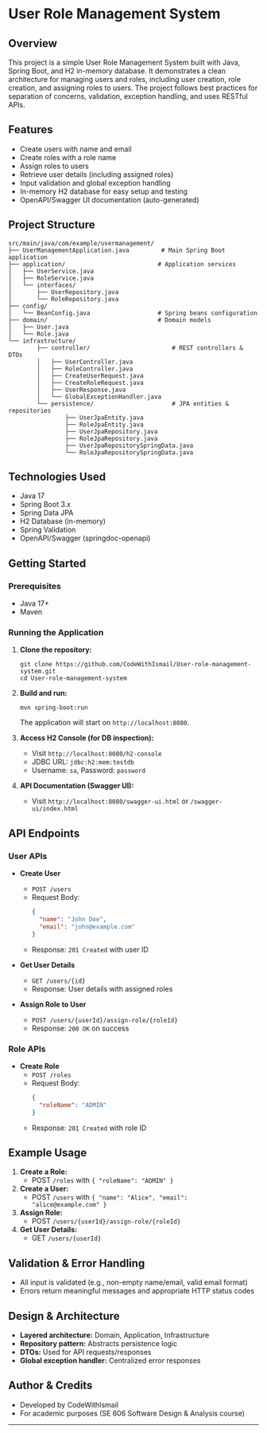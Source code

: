# User Role Management System

## Overview

This project is a simple User Role Management System built with Java, Spring Boot, and H2 in-memory database. It demonstrates a clean architecture for managing users and roles, including user creation, role creation, and assigning roles to users. The project follows best practices for separation of concerns, validation, exception handling, and uses RESTful APIs.

## Features

- Create users with name and email
- Create roles with a role name
- Assign roles to users
- Retrieve user details (including assigned roles)
- Input validation and global exception handling
- In-memory H2 database for easy setup and testing
- OpenAPI/Swagger UI documentation (auto-generated)

## Project Structure

```
src/main/java/com/example/usermanagement/
├── UserManagementApplication.java         # Main Spring Boot application
├── application/                          # Application services
│   ├── UserService.java
│   ├── RoleService.java
│   └── interfaces/
│       ├── UserRepository.java
│       └── RoleRepository.java
├── config/
│   └── BeanConfig.java                   # Spring beans configuration
├── domain/                               # Domain models
│   ├── User.java
│   └── Role.java
└── infrastructure/
		├── controller/                       # REST controllers & DTOs
		│   ├── UserController.java
		│   ├── RoleController.java
		│   ├── CreateUserRequest.java
		│   ├── CreateRoleRequest.java
		│   ├── UserResponse.java
		│   └── GlobalExceptionHandler.java
		└── persistence/                      # JPA entities & repositories
				├── UserJpaEntity.java
				├── RoleJpaEntity.java
				├── UserJpaRepository.java
				├── RoleJpaRepository.java
				├── UserJpaRepositorySpringData.java
				└── RoleJpaRepositorySpringData.java
```

## Technologies Used

- Java 17
- Spring Boot 3.x
- Spring Data JPA
- H2 Database (in-memory)
- Spring Validation
- OpenAPI/Swagger (springdoc-openapi)

## Getting Started

### Prerequisites

- Java 17+
- Maven

### Running the Application

1. **Clone the repository:**
   ```
   git clone https://github.com/CodeWithIsmail/User-role-management-system.git
   cd User-role-management-system
   ```
2. **Build and run:**

   ```
   mvn spring-boot:run
   ```

   The application will start on `http://localhost:8080`.

3. **Access H2 Console (for DB inspection):**

   - Visit `http://localhost:8080/h2-console`
   - JDBC URL: `jdbc:h2:mem:testdb`
   - Username: `sa`, Password: `password`

4. **API Documentation (Swagger UI):**
   - Visit `http://localhost:8080/swagger-ui.html` or `/swagger-ui/index.html`

## API Endpoints

### User APIs

- **Create User**

  - `POST /users`
  - Request Body:
    ```json
    {
      "name": "John Doe",
      "email": "john@example.com"
    }
    ```
  - Response: `201 Created` with user ID

- **Get User Details**

  - `GET /users/{id}`
  - Response: User details with assigned roles

- **Assign Role to User**
  - `POST /users/{userId}/assign-role/{roleId}`
  - Response: `200 OK` on success

### Role APIs

- **Create Role**
  - `POST /roles`
  - Request Body:
    ```json
    {
      "roleName": "ADMIN"
    }
    ```
  - Response: `201 Created` with role ID

## Example Usage

1. **Create a Role:**
   - POST `/roles` with `{ "roleName": "ADMIN" }`
2. **Create a User:**
   - POST `/users` with `{ "name": "Alice", "email": "alice@example.com" }`
3. **Assign Role:**
   - POST `/users/{userId}/assign-role/{roleId}`
4. **Get User Details:**
   - GET `/users/{userId}`

## Validation & Error Handling

- All input is validated (e.g., non-empty name/email, valid email format)
- Errors return meaningful messages and appropriate HTTP status codes

## Design & Architecture

- **Layered architecture:** Domain, Application, Infrastructure
- **Repository pattern:** Abstracts persistence logic
- **DTOs:** Used for API requests/responses
- **Global exception handler:** Centralized error responses


## Author & Credits

- Developed by CodeWithIsmail
- For academic purposes (SE 606 Software Design & Analysis course)

---

